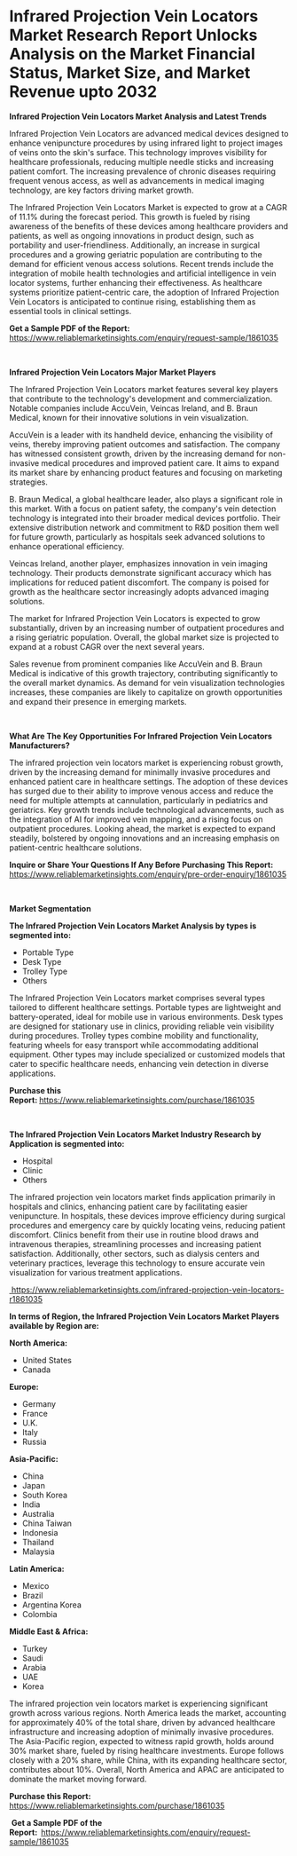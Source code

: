 <p><h1>Infrared Projection Vein Locators Market Research Report Unlocks Analysis on the Market Financial Status, Market Size, and Market Revenue upto 2032</h1></p><p><strong>Infrared Projection Vein Locators Market Analysis and Latest Trends</strong></p>
<p><p>Infrared Projection Vein Locators are advanced medical devices designed to enhance venipuncture procedures by using infrared light to project images of veins onto the skin's surface. This technology improves visibility for healthcare professionals, reducing multiple needle sticks and increasing patient comfort. The increasing prevalence of chronic diseases requiring frequent venous access, as well as advancements in medical imaging technology, are key factors driving market growth.</p><p>The Infrared Projection Vein Locators Market is expected to grow at a CAGR of 11.1% during the forecast period. This growth is fueled by rising awareness of the benefits of these devices among healthcare providers and patients, as well as ongoing innovations in product design, such as portability and user-friendliness. Additionally, an increase in surgical procedures and a growing geriatric population are contributing to the demand for efficient venous access solutions. Recent trends include the integration of mobile health technologies and artificial intelligence in vein locator systems, further enhancing their effectiveness. As healthcare systems prioritize patient-centric care, the adoption of Infrared Projection Vein Locators is anticipated to continue rising, establishing them as essential tools in clinical settings.</p></p>
<p><strong>Get a Sample PDF of the Report:&nbsp;</strong> <a href="https://www.reliablemarketinsights.com/enquiry/request-sample/1861035?utm_campaign=3309&utm_medium=2&utm_source=Github&utm_content=ia&utm_term=14042025&utm_id=infrared-projection-vein-locators">https://www.reliablemarketinsights.com/enquiry/request-sample/1861035</a></p>
<p>&nbsp;</p>
<p><strong>Infrared Projection Vein Locators Major Market Players</strong></p>
<p><p>The Infrared Projection Vein Locators market features several key players that contribute to the technology's development and commercialization. Notable companies include AccuVein, Veincas Ireland, and B. Braun Medical, known for their innovative solutions in vein visualization. </p><p>AccuVein is a leader with its handheld device, enhancing the visibility of veins, thereby improving patient outcomes and satisfaction. The company has witnessed consistent growth, driven by the increasing demand for non-invasive medical procedures and improved patient care. It aims to expand its market share by enhancing product features and focusing on marketing strategies.</p><p>B. Braun Medical, a global healthcare leader, also plays a significant role in this market. With a focus on patient safety, the company's vein detection technology is integrated into their broader medical devices portfolio. Their extensive distribution network and commitment to R&D position them well for future growth, particularly as hospitals seek advanced solutions to enhance operational efficiency.</p><p>Veincas Ireland, another player, emphasizes innovation in vein imaging technology. Their products demonstrate significant accuracy which has implications for reduced patient discomfort. The company is poised for growth as the healthcare sector increasingly adopts advanced imaging solutions.</p><p>The market for Infrared Projection Vein Locators is expected to grow substantially, driven by an increasing number of outpatient procedures and a rising geriatric population. Overall, the global market size is projected to expand at a robust CAGR over the next several years.</p><p>Sales revenue from prominent companies like AccuVein and B. Braun Medical is indicative of this growth trajectory, contributing significantly to the overall market dynamics. As demand for vein visualization technologies increases, these companies are likely to capitalize on growth opportunities and expand their presence in emerging markets.</p></p>
<p>&nbsp;</p>
<p><strong>What Are The Key Opportunities For Infrared Projection Vein Locators Manufacturers?</strong></p>
<p><p>The infrared projection vein locators market is experiencing robust growth, driven by the increasing demand for minimally invasive procedures and enhanced patient care in healthcare settings. The adoption of these devices has surged due to their ability to improve venous access and reduce the need for multiple attempts at cannulation, particularly in pediatrics and geriatrics. Key growth trends include technological advancements, such as the integration of AI for improved vein mapping, and a rising focus on outpatient procedures. Looking ahead, the market is expected to expand steadily, bolstered by ongoing innovations and an increasing emphasis on patient-centric healthcare solutions.</p></p>
<p><strong>Inquire or Share Your Questions If Any Before Purchasing This Report:</strong> <a href="https://www.reliablemarketinsights.com/enquiry/pre-order-enquiry/1861035?utm_campaign=3309&utm_medium=2&utm_source=Github&utm_content=ia&utm_term=14042025&utm_id=infrared-projection-vein-locators">https://www.reliablemarketinsights.com/enquiry/pre-order-enquiry/1861035</a></p>
<p>&nbsp;</p>
<p><strong>Market Segmentation</strong></p>
<p><strong>The Infrared Projection Vein Locators Market Analysis by types is segmented into:</strong></p>
<p><ul><li>Portable Type</li><li>Desk Type</li><li>Trolley Type</li><li>Others</li></ul></p>
<p><p>The Infrared Projection Vein Locators market comprises several types tailored to different healthcare settings. Portable types are lightweight and battery-operated, ideal for mobile use in various environments. Desk types are designed for stationary use in clinics, providing reliable vein visibility during procedures. Trolley types combine mobility and functionality, featuring wheels for easy transport while accommodating additional equipment. Other types may include specialized or customized models that cater to specific healthcare needs, enhancing vein detection in diverse applications.</p></p>
<p><strong>Purchase this Report:&nbsp;</strong><a href="https://www.reliablemarketinsights.com/purchase/1861035?utm_campaign=3309&utm_medium=2&utm_source=Github&utm_content=ia&utm_term=14042025&utm_id=infrared-projection-vein-locators">https://www.reliablemarketinsights.com/purchase/1861035</a></p>
<p>&nbsp;</p>
<p><strong>The Infrared Projection Vein Locators Market Industry Research by Application is segmented into:</strong></p>
<p><ul><li>Hospital</li><li>Clinic</li><li>Others</li></ul></p>
<p><p>The infrared projection vein locators market finds application primarily in hospitals and clinics, enhancing patient care by facilitating easier venipuncture. In hospitals, these devices improve efficiency during surgical procedures and emergency care by quickly locating veins, reducing patient discomfort. Clinics benefit from their use in routine blood draws and intravenous therapies, streamlining processes and increasing patient satisfaction. Additionally, other sectors, such as dialysis centers and veterinary practices, leverage this technology to ensure accurate vein visualization for various treatment applications.</p></p>
<p><a href="https://www.reliablemarketinsights.com/infrared-projection-vein-locators-r1861035?utm_campaign=3309&utm_medium=2&utm_source=Github&utm_content=ia&utm_term=14042025&utm_id=infrared-projection-vein-locators">&nbsp;https://www.reliablemarketinsights.com/infrared-projection-vein-locators-r1861035</a></p>
<p><strong>In terms of Region, the Infrared Projection Vein Locators Market Players available by Region are:</strong></p>
<p>
    <p> <strong> North America: </strong>
        <ul>
            <li>United States</li>
            <li>Canada</li>
        </ul>
        </p> 
    <p> <strong> Europe: </strong>
        <ul>
            <li>Germany</li>
            <li>France</li>
            <li>U.K.</li>
            <li>Italy</li>
            <li>Russia</li>
        </ul>
        </p> 
    <p> <strong> Asia-Pacific: </strong>
        <ul>
            <li>China</li>
            <li>Japan</li>
            <li>South Korea</li>
            <li>India</li>
            <li>Australia</li>
            <li>China Taiwan</li>
            <li>Indonesia</li>
            <li>Thailand</li>
            <li>Malaysia</li>
        </ul>
        </p> 
    <p> <strong> Latin America: </strong>
        <ul>
            <li>Mexico</li>
            <li>Brazil</li>
            <li>Argentina Korea</li>
            <li>Colombia</li>
        </ul>
        </p> 
    <p> <strong> Middle East & Africa: </strong>
        <ul>
            <li>Turkey</li>
            <li>Saudi</li>
            <li>Arabia</li>
            <li>UAE</li>
            <li>Korea</li>
        </ul>
    </p>
    </p>
<p><p>The infrared projection vein locators market is experiencing significant growth across various regions. North America leads the market, accounting for approximately 40% of the total share, driven by advanced healthcare infrastructure and increasing adoption of minimally invasive procedures. The Asia-Pacific region, expected to witness rapid growth, holds around 30% market share, fueled by rising healthcare investments. Europe follows closely with a 20% share, while China, with its expanding healthcare sector, contributes about 10%. Overall, North America and APAC are anticipated to dominate the market moving forward.</p></p>
<p><strong>Purchase this Report: </strong><a href="https://www.reliablemarketinsights.com/purchase/1861035?utm_campaign=3309&utm_medium=2&utm_source=Github&utm_content=ia&utm_term=14042025&utm_id=infrared-projection-vein-locators">https://www.reliablemarketinsights.com/purchase/1861035</a></p>
<p>&nbsp;<strong>Get a Sample PDF of the Report:&nbsp;&nbsp;</strong><a href="https://www.reliablemarketinsights.com/enquiry/request-sample/1861035?utm_campaign=3309&utm_medium=2&utm_source=Github&utm_content=ia&utm_term=14042025&utm_id=infrared-projection-vein-locators">https://www.reliablemarketinsights.com/enquiry/request-sample/1861035</a></p>
<p><strong></strong></p>
<p><p></p><p></p><p></p></p>